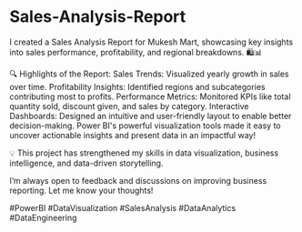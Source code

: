 # Sales-Analysis-Report

I created a Sales Analysis Report for Mukesh Mart, showcasing key insights into sales performance, profitability, and regional breakdowns. 🛍️📊

🔍 Highlights of the Report:
Sales Trends: Visualized yearly growth in sales over time.
Profitability Insights: Identified regions and subcategories contributing most to profits.
Performance Metrics: Monitored KPIs like total quantity sold, discount given, and sales by category.
Interactive Dashboards: Designed an intuitive and user-friendly layout to enable better decision-making.
Power BI's powerful visualization tools made it easy to uncover actionable insights and present data in an impactful way!

💡 This project has strengthened my skills in data visualization, business intelligence, and data-driven storytelling.

I’m always open to feedback and discussions on improving business reporting. Let me know your thoughts!

#PowerBI #DataVisualization #SalesAnalysis #DataAnalytics #DataEngineering
